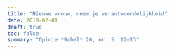 ```yaml
---
title: "Nieuwe vrouw, neem je verantwoordelijkheid"
date: 2018-02-01
draft: true
toc: false
summary: "Opinie *Babel* 26, nr. 5: 12–13"
---
```


